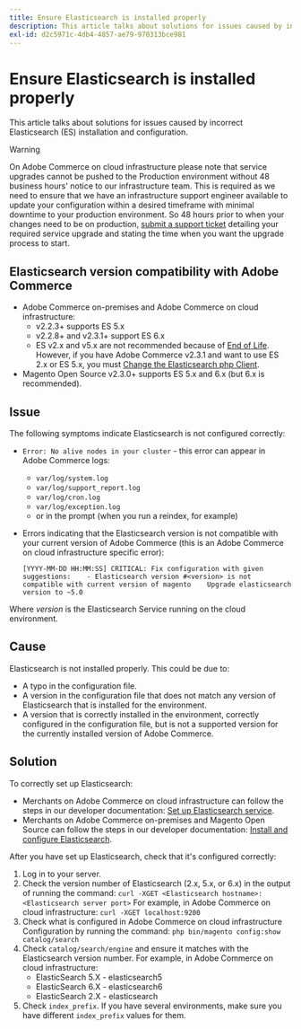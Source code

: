 ```yaml
---
title: Ensure Elasticsearch is installed properly
description: This article talks about solutions for issues caused by incorrect Elasticsearch (ES) installation and configuration.
exl-id: d2c5971c-4db4-4857-ae79-970313bce981
---
```

# Ensure Elasticsearch is installed properly

This article talks about solutions for issues caused by incorrect Elasticsearch (ES) installation and configuration.

>[!WARNING]
>
>On Adobe Commerce on cloud infrastructure please note that service upgrades cannot be pushed to the Production environment without 48 business hours' notice to our infrastructure team. This is required as we need to ensure that we have an infrastructure support engineer available to update your configuration within a desired timeframe with minimal downtime to your production environment. So 48 hours prior to when your changes need to be on production, [submit a support ticket](/help/help-center-guide/help-center/magento-help-center-user-guide.md#submit-ticket) detailing your required service upgrade and stating the time when you want the upgrade process to start.

## Elasticsearch version compatibility with Adobe Commerce

* Adobe Commerce on-premises and Adobe Commerce on cloud infrastructure:
    * v2.2.3+ supports ES 5.x
    * v2.2.8+ and v2.3.1+ support ES 6.x
    * ES v2.x and v5.x are not recommended because of [End of Life](https://www.elastic.co/support/eol). However, if you have Adobe Commerce v2.3.1 and want to use ES 2.x or ES 5.x, you must [Change the Elasticsearch php Client](https://devdocs.magento.com/guides/v2.3/config-guide/elasticsearch/es-downgrade.html).
* Magento Open Source v2.3.0+ supports ES 5.x and 6.x (but 6.x is recommended).

## Issue

The following symptoms indicate Elasticsearch is not configured correctly:

* `Error: No alive nodes in your cluster` - this error can appear in Adobe Commerce logs:
    * `var/log/system.log`
    * `var/log/support_report.log`
    * `var/log/cron.log`
    * `var/log/exception.log`
    * or in the prompt (when you run a reindex, for example)
* Errors indicating that the Elasticsearch version is not compatible with your current version of Adobe Commerce (this is an Adobe Commerce on cloud infrastructure specific error):

    ```
    [YYYY-MM-DD HH:MM:SS] CRITICAL: Fix configuration with given suggestions:    - Elasticsearch version #<version> is not compatible with current version of magento    Upgrade elasticsearch version to ~5.0
    ```

Where *version* is the Elasticsearch Service running on the cloud environment.

## Cause

Elasticsearch is not installed properly. This could be due to:

* A typo in the configuration file.
* A version in the configuration file that does not match any version of Elasticsearch that is installed for the environment.
* A version that is correctly installed in the environment, correctly configured in the configuration file, but is not a supported version for the currently installed version of Adobe Commerce.

## Solution

To correctly set up Elasticsearch:

* Merchants on Adobe Commerce on cloud infrastructure can follow the steps in our developer documentation: [Set up Elasticsearch service](https://devdocs.magento.com/guides/v2.3/cloud/project/project-conf-files_services-elastic.html).
* Merchants on Adobe Commerce on-premises and Magento Open Source can follow the steps in our developer documentation: [Install and configure Elasticsearch](https://devdocs.magento.com/guides/v2.3/config-guide/elasticsearch/es-overview.html).

After you have set up Elasticsearch, check that it's configured correctly:

1. Log in to your server.
1. Check the version number of Elasticsearch (2.x, 5.x, or 6.x) in the output of running the command: `curl -XGET <Elasticsearch hostname>:<Elasticsearch server port>` For example, in Adobe Commerce on cloud infrastructure: `curl -XGET localhost:9200`
1. Check what is configured in Adobe Commerce on cloud infrastructure Configuration by running the command: `php bin/magento config:show catalog/search`
1. Check `catalog/search/engine` and ensure it matches with the Elasticsearch version number. For example, in Adobe Commerce on cloud infrastructure:
    * ElasticSearch 5.X - elasticsearch5
    * ElasticSearch 6.X - elasticsearch6
    * ElasticSearch 2.X - elasticsearch
1. Check `index_prefix`. If you have several environments, make sure you have different `index_prefix` values for them.

